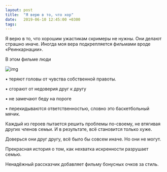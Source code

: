 ```yaml
---
layout: post
title:  "Я верю в то, что хор"
date:   2019-06-10 12:45:00 +0300
tags:   
---
```


Я верю в то, что хорошим ужастикам скримеры не нужны. Они делают страшно иначе. Иногда моя вера подкрепляется фильмами вроде «Реинкарнации». 

В этом фильме люди 

![img](https://pp.userapi.com/c854128/v854128426/632d7/Jniag8sKK4U.jpg)

<!--excerpt-->

 • теряют головы от чувства собственной правоты. 

 • сгорают от недоверия друг к другу 

 • не замечают беду на пороге 

 • перекидываются ответственностью, словно это баскетбольный мячик. 

Каждый из героев пытается решить проблемы по-своему, не втягивая других членов семьи. И в результате, всё становится только хуже. 

Доверься они друг другу, всё было бы совсем иначе. Но они не могут. 

Прекрасная история о том, как нехватка искренности разрушает семью. 

Ненадёжный рассказчик добавляет фильму бонусных очков за стиль.
